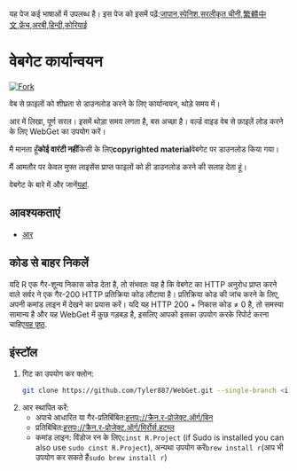 <!-- # WebGet  [![GitHub forks](https://img.shields.io/github/forks/Tyler887/WebGet?label=Fork&style=social)](https://github.com/Tyler887/WebGet/fork)  The implementation to download files from the Web, in a short time.  Written in R, complete simple. It takes a short time, simply good. Use WebGet to retrieve files from the world wide web.    I assume **no warranty** for any **copyrighted material** downloaded on WebGet. I usally recommend downloading freely licensed files only. <br />https://github.com?Tyler887/WebGet/commit/main/ -->

यह पेज कई भाषाओं में उपलब्ध है।
इस पेज को इसमें पढ़ें:[जापान](README.ja.md),[स्पेनिश](README.es.md),[सरलीकृत चीनी](README.zh-CN.md),[繁體中文](README.zh-TW.md),[फ्रेंच](README.fr.md),[अरबी](README.ar.md),[हिन्दी](README.hi.md),[कोरियाई](README.ko.md)

# वेबगेट कार्यान्वयन

[![Fork](https://img.shields.io/github/forks/Tyler887/WebGet?label=Fork&style=social)](https://github.com/Tyler887/WebGet/fork)

वेब से फ़ाइलों को शीघ्रता से डाउनलोड करने के लिए कार्यान्वयन, थोड़े समय में।

आर में लिखा, पूर्ण सरल। इसमें थोड़ा समय लगता है, बस अच्छा है। वर्ल्ड वाइड वेब से फ़ाइलें लोड करने के लिए WebGet का उपयोग करें।

मै मानता हूँ**कोई वारंटी नहीं**किसी के लिए**copyrighted material**वेबगेट पर डाउनलोड किया गया।

मैं आमतौर पर केवल मुफ्त लाइसेंस प्राप्त फाइलों को ही डाउनलोड करने की सलाह देता हूं।

वेबगेट के बारे में और जानें[यहां](https://github.com/Tyler887/WebGet/wiki/WebGet).

## आवश्यकताएं

-   [आर](https://r-project.org)

## कोड से बाहर निकलें

यदि R एक गैर-शून्य निकास कोड देता है, तो संभवतः यह है कि वेबगेट का HTTP अनुरोध प्राप्त करने वाले सर्वर ने एक गैर-200 HTTP प्रतिक्रिया कोड लौटाया है। प्रतिक्रिया कोड की जांच करने के लिए, अपनी कमांड लाइन में देखने का प्रयास करें। यदि यह HTTP 200 + निकास कोड ≠ 0 है, तो समस्या सामान्य है और यह WebGet में कुछ गड़बड़ है, इसलिए आपको इसका उपयोग करके रिपोर्ट करना चाहिए[यह पृष्ठ](https://github.com/Tyler887/WebGet/issues/new?template=bug_report.md).

## इंस्टॉल

1.  गिट का उपयोग कर क्लोन:
    ```bash
    git clone https://github.com/Tyler887/WebGet.git --single-branch <input version here>
    ```
2.  आर स्थापित करें:
    -   अपाचे आधारित या गैर-प्रतिबिंबित:[हत्तपः://क्रैन.र-प्रोजेक्ट.ऑर्ग/बिन](https://cran.r-project.org/bin)
    -   प्रतिबिंबित:[हत्तपः://क्रैन.र-प्रोजेक्ट.ऑर्ग/मिर्रोर्स.हटम्ल](https://cran.r-project.org/mirrors.html)
    -   कमांड लाइन: विंडोज रन के लिए`cinst R.Project` (if Sudo is installed you can also use `sudo cinst R.Project`), अन्यथा उपयोग करें`brew install r`(आप भी उपयोग कर सकते हैं`sudo brew install r`)
